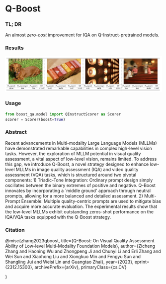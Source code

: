 # Q-Boost

### TL; DR

An almost *zero-cost* improvement for IQA on Q-Instruct-pretrained models.

### Results

![](./q_boost.png)

### Usage

```python
from boost_qa.model import QInstructScorer as Scorer
scorer = Scorer(boost=True)
```

### Abstract

Recent advancements in Multi-modality Large Language Models (MLLMs) have demonstrated remarkable capabilities in complex high-level vision tasks. However, the exploration of MLLM potential in visual quality assessment, a vital aspect of low-level vision, remains limited. To address this gap, we introduce Q-Boost, a novel strategy designed to enhance low-level MLLMs in image quality assessment (IQA) and video quality assessment (VQA) tasks, which is structured around two pivotal components: 1) Triadic-Tone Integration: Ordinary prompt design simply oscillates between the binary extremes of positive and negative. Q-Boost innovates by incorporating a `middle ground' approach through neutral prompts, allowing for a more balanced and detailed assessment. 2) Multi-Prompt Ensemble: Multiple quality-centric prompts are used to mitigate bias and acquire more accurate evaluation. The experimental results show that the low-level MLLMs exhibit outstanding zeros-shot performance on the IQA/VQA tasks equipped with the Q-Boost strategy.

### Citation

@misc{zhang2023qboost,
      title={Q-Boost: On Visual Quality Assessment Ability of Low-level Multi-Modality Foundation Models}, 
      author={Zicheng Zhang and Haoning Wu and Zhongpeng Ji and Chunyi Li and Erli Zhang and Wei Sun and Xiaohong Liu and Xiongkuo Min and Fengyu Sun and Shangling Jui and Weisi Lin and Guangtao Zhai},
      year={2023},
      eprint={2312.15300},
      archivePrefix={arXiv},
      primaryClass={cs.CV}
      
}
